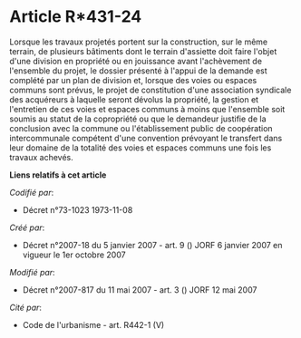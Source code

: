 # Article R*431-24

Lorsque les travaux projetés portent sur la construction, sur le même terrain, de plusieurs bâtiments dont le terrain
d'assiette doit faire l'objet d'une division en propriété ou en jouissance avant l'achèvement de l'ensemble du projet, le
dossier présenté à l'appui de la demande est complété par un plan de division et, lorsque des voies ou espaces communs sont
prévus, le projet de constitution d'une association syndicale des acquéreurs à laquelle seront dévolus la propriété, la
gestion et l'entretien de ces voies et espaces communs à moins que l'ensemble soit soumis au statut de la copropriété ou que
le demandeur justifie de la conclusion avec la commune ou l'établissement public de coopération intercommunale compétent
d'une convention prévoyant le transfert dans leur domaine de la totalité des voies et espaces communs une fois les travaux
achevés.

**Liens relatifs à cet article**

_Codifié par_:

  - Décret n°73-1023 1973-11-08

_Créé par_:

  - Décret n°2007-18 du 5 janvier 2007 - art. 9 () JORF 6 janvier 2007 en vigueur le 1er octobre 2007

_Modifié par_:

  - Décret n°2007-817 du 11 mai 2007 - art. 3 () JORF 12 mai 2007

_Cité par_:

  - Code de l'urbanisme - art. R442-1 (V)
